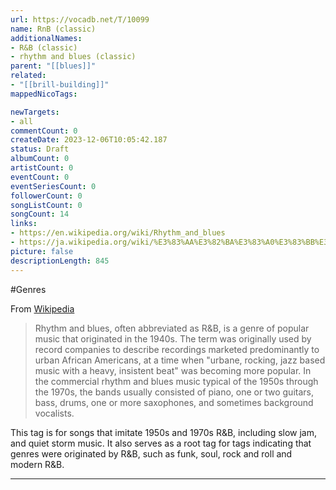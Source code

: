 ```yaml
---
url: https://vocadb.net/T/10099
name: RnB (classic)
additionalNames: 
- R&B (classic)
- rhythm and blues (classic)
parent: "[[blues]]"
related:
- "[[brill-building]]"
mappedNicoTags:

newTargets:
- all
commentCount: 0
createDate: 2023-12-06T10:05:42.187
status: Draft
albumCount: 0
artistCount: 0
eventCount: 0
eventSeriesCount: 0
followerCount: 0
songListCount: 0
songCount: 14
links: 
- https://en.wikipedia.org/wiki/Rhythm_and_blues
- https://ja.wikipedia.org/wiki/%E3%83%AA%E3%82%BA%E3%83%A0%E3%83%BB%E3%82%A2%E3%83%B3%E3%83%89%E3%83%BB%E3%83%96%E3%83%AB%E3%83%BC%E3%82%B9
picture: false
descriptionLength: 845
---
```


#Genres

From [Wikipedia](https://en.wikipedia.org/wiki/Rhythm_and_blues)

>Rhythm and blues, often abbreviated as R&B, is a genre of popular music that originated in the 1940s. The term was originally used by record companies to describe recordings marketed predominantly to urban African Americans, at a time when "urbane, rocking, jazz based music with a heavy, insistent beat" was becoming more popular. In the commercial rhythm and blues music typical of the 1950s through the 1970s, the bands usually consisted of piano, one or two guitars, bass, drums, one or more saxophones, and sometimes background vocalists.

This tag is for songs that imitate 1950s and 1970s R&B, including slow jam, and quiet storm music.
It also serves as a root tag for tags indicating that genres were originated by R&B, such as funk, soul, rock and roll and modern R&B.

---


